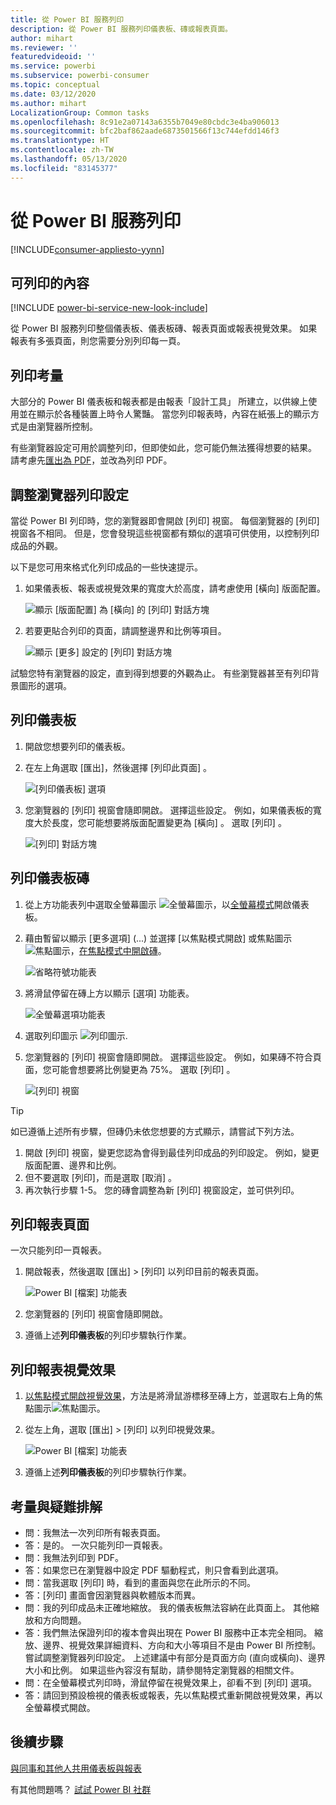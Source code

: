 ```yaml
---
title: 從 Power BI 服務列印
description: 從 Power BI 服務列印儀表板、磚或報表頁面。
author: mihart
ms.reviewer: ''
featuredvideoid: ''
ms.service: powerbi
ms.subservice: powerbi-consumer
ms.topic: conceptual
ms.date: 03/12/2020
ms.author: mihart
LocalizationGroup: Common tasks
ms.openlocfilehash: 8c91e2a07143a6355b7049e80cbdc3e4ba906013
ms.sourcegitcommit: bfc2baf862aade6873501566f13c744efdd146f3
ms.translationtype: HT
ms.contentlocale: zh-TW
ms.lasthandoff: 05/13/2020
ms.locfileid: "83145377"
---
```

# <a name="printing-from-the-power-bi-service"></a>從 Power BI 服務列印

[!INCLUDE[consumer-appliesto-yynn](../includes/consumer-appliesto-yynn.md)]
## <a name="what-can-be-printed"></a>可列印的內容
[!INCLUDE [power-bi-service-new-look-include](../includes/power-bi-service-new-look-include.md)]

從 Power BI 服務列印整個儀表板、儀表板磚、報表頁面或報表視覺效果。 如果報表有多張頁面，則您需要分別列印每一頁。 

## <a name="printing-considerations"></a>列印考量

大部分的 Power BI 儀表板和報表都是由報表「設計工具」  所建立，以供線上使用並在顯示於各種裝置上時令人驚豔。 當您列印報表時，內容在紙張上的顯示方式是由瀏覽器所控制。 

有些瀏覽器設定可用於調整列印，但即使如此，您可能仍無法獲得想要的結果。 請考慮先[匯出為 PDF](end-user-pdf.md)，並改為列印 PDF。 

## <a name="adjust-your-browser-print-settings"></a>調整瀏覽器列印設定
當從 Power BI 列印時，您的瀏覽器即會開啟 [列印] 視窗。 每個瀏覽器的 [列印] 視窗各不相同。 但是，您會發現這些視窗都有類似的選項可供使用，以控制列印成品的外觀。 

以下是您可用來格式化列印成品的一些快速提示。

   > 
1. 如果儀表板、報表或視覺效果的寬度大於高度，請考慮使用 [橫向]  版面配置。 

   ![顯示 [版面配置] 為 [橫向] 的 [列印] 對話方塊](./media/end-user-print/power-bi-landscape-layout.png)

2. 若要更貼合列印的頁面，請調整邊界和比例等項目。 

    ![顯示 [更多] 設定的 [列印] 對話方塊](./media/end-user-print/power-bi-margins.png)

試驗您特有瀏覽器的設定，直到得到想要的外觀為止。 有些瀏覽器甚至有列印背景圖形的選項。 

## <a name="print-a-dashboard"></a>列印儀表板
1. 開啟您想要列印的儀表板。
2. 在左上角選取 [匯出]，然後選擇 [列印此頁面]  。
   
    ![[列印儀表板] 選項](./media/end-user-print/power-bi-dashboard-print.png)

3. 您瀏覽器的 [列印] 視窗會隨即開啟。 選擇這些設定。 例如，如果儀表板的寬度大於長度，您可能想要將版面配置變更為 [橫向]  。 選取 [列印]  。
   
    ![[列印] 對話方塊](./media/end-user-print/power-bi-print-dash.png)

## <a name="print-a-dashboard-tile"></a>列印儀表板磚
1. 從上方功能表列中選取全螢幕圖示 ![全螢幕圖示](./media/end-user-print/power-bi-full-screen.png)，以[全螢幕模式](end-user-focus.md)開啟儀表板。

3. 藉由暫留以顯示 [更多選項]  (...) 並選擇 [以焦點模式開啟]  或焦點圖示 ![焦點圖示](./media/end-user-print/power-bi-focus-icon.png)，[在焦點模式中開啟磚](end-user-focus.md)。
   
    ![省略符號功能表](./media/end-user-print/power-bi-menu-options.png)

4. 將滑鼠停留在磚上方以顯示 [選項] 功能表。
   
    ![全螢幕選項功能表](./media/end-user-print/menu-options-new.png)

4. 選取列印圖示 ![列印圖示](./media/end-user-print/print-icon.png).     

5. 您瀏覽器的 [列印] 視窗會隨即開啟。 選擇這些設定。 例如，如果磚不符合頁面，您可能會想要將比例變更為 75%。 選取 [列印]  。

    ![[列印] 視窗](./media/end-user-print/power-bi-scale.png) 

> [!TIP]
> 如已遵循上述所有步驟，但磚仍未依您想要的方式顯示，請嘗試下列方法。
> 1. 開啟 [列印] 視窗，變更您認為會得到最佳列印成品的列印設定。 例如，變更版面配置、邊界和比例。 
> 2. 但不要選取 [列印]，而是選取 [取消]  。 
> 3. 再次執行步驟 1-5。 您的磚會調整為新 [列印] 視窗設定，並可供列印。

## <a name="print-a-report-page"></a>列印報表頁面
一次只能列印一頁報表。

1. 開啟報表，然後選取 [匯出]   > [列印]  以列印目前的報表頁面。
   
    ![Power BI [檔案] 功能表](./media/end-user-print/power-bi-report-print.png)
2. 您瀏覽器的 [列印] 視窗會隨即開啟。

3. 遵循上述**列印儀表板**的列印步驟執行作業。
   


## <a name="print-a-report-visual"></a>列印報表視覺效果
1. [以焦點模式開啟視覺效果](end-user-focus.md)，方法是將滑鼠游標移至磚上方，並選取右上角的焦點圖示![焦點圖示](./media/end-user-print/power-bi-focus-icon.png)。

2. 從左上角，選取 [匯出]   > [列印]  以列印視覺效果。

    ![Power BI [檔案] 功能表](./media/end-user-print/power-bi-report-print.png)


3. 遵循上述**列印儀表板**的列印步驟執行作業。

## <a name="considerations-and-troubleshooting"></a>考量與疑難排解

* 問：我無法一次列印所有報表頁面。    
* 答：是的。 一次只能列印一頁報表。
* 問：我無法列印到 PDF。    
* 答：如果您已在瀏覽器中設定 PDF 驅動程式，則只會看到此選項。    
* 問：當我選取 [列印]  時，看到的畫面與您在此所示的不同。    
* 答：[列印] 畫面會因瀏覽器與軟體版本而異。
* 問：我的列印成品未正確地縮放。  我的儀表板無法容納在此頁面上。 其他縮放和方向問題。    
* 答：我們無法保證列印的複本會與出現在 Power BI 服務中正本完全相同。 縮放、邊界、視覺效果詳細資料、方向和大小等項目不是由 Power BI 所控制。 嘗試調整瀏覽器列印設定。 上述建議中有部分是頁面方向 (直向或橫向)、邊界大小和比例。 如果這些內容沒有幫助，請參閱特定瀏覽器的相關文件。      
* 問：在全螢幕模式列印時，滑鼠停留在視覺效果上，卻看不到 [列印] 選項。   
* 答：請回到預設檢視的儀表板或報表，先以焦點模式重新開啟視覺效果，再以全螢幕模式開啟。 

## <a name="next-steps"></a>後續步驟
[與同事和其他人共用儀表板與報表](../collaborate-share/service-share-dashboards.md)

有其他問題嗎？ [試試 Power BI 社群](https://community.powerbi.com/)
